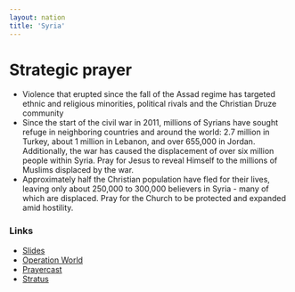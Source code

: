 ```yaml
---
layout: nation
title: 'Syria'
---
```


# Strategic prayer

- Violence that erupted since the fall of the Assad regime has targeted ethnic and
  religious minorities, political rivals and the Christian Druze community
- Since the start of the civil war in 2011, millions of Syrians have sought refuge in
  neighboring countries and around the world: 2.7 million in Turkey, about 1 million in
  Lebanon, and over 655,000 in Jordan. Additionally, the war has caused the displacement
  of over six million people within Syria. Pray for Jesus to reveal Himself to the
  millions of Muslims displaced by the war.
- Approximately half the Christian population have fled for their lives, leaving only
  about 250,000 to 300,000 believers in Syria - many of which are displaced. Pray for the
  Church to be protected and expanded amid hostility.

### Links

- [Slides](http://kyk.kiekies.net/?src=https://ccwaterkloof.github.io/prayer/slides/syria.md)
- [Operation World](https://operationworld.org/locations/syria/)
- [Prayercast](https://prayercast.com/syria.html)
- [Stratus](https://globe.stratus.earth/country-explorer/SYR)
